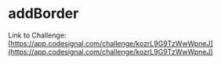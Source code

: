 # addBorder

Link to Challenge: [https://app.codesignal.com/challenge/kozrL9G9TzWwWpneJ](https://app.codesignal.com/challenge/kozrL9G9TzWwWpneJ)